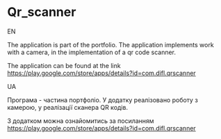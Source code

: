 # Qr_scanner

EN

The application is part of the portfolio. The application implements work with a camera, in the implementation of a qr code scanner.

The application can be found at the link
https://play.google.com/store/apps/details?id=com.difl.qrscanner

UA

Програма - частина портфоліо. У додатку реалізовано роботу з камерою, у реалізації сканера QR кодів.

З додатком можна ознайомитись за посиланням
https://play.google.com/store/apps/details?id=com.difl.qrscanner
